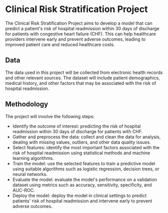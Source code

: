 # Clinical Risk Stratification Project
The Clinical Risk Stratification Project aims to develop a model that can predict a patient's risk of hospital readmission within 30 days of discharge for patients with congestive heart failure (CHF). This can help healthcare providers intervene early and prevent adverse outcomes, leading to improved patient care and reduced healthcare costs.

## Data
The data used in this project will be collected from electronic health records and other relevant sources. The dataset will include patient demographics, medical history, and other factors that may be associated with the risk of hospital readmission.

## Methodology
The project will involve the following steps:

- Identify the outcome of interest: predicting the risk of hospital readmission within 30 days of discharge for patients with CHF.
- Gather and preprocess the data: collect and clean the data for analysis, dealing with missing values, outliers, and other data quality issues.
- Select features: identify the most important factors associated with the risk of hospital readmission using statistical methods and machine learning algorithms.
- Train the model: use the selected features to train a predictive model using suitable algorithms such as logistic regression, decision trees, or neural networks.
- Evaluate the model: evaluate the model's performance on a validation dataset using metrics such as accuracy, sensitivity, specificity, and AUC-ROC.
- Deploy the model: deploy the model in clinical settings to predict patients' risk of hospital readmission and intervene early to prevent adverse outcomes.
